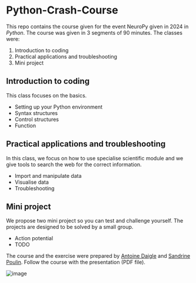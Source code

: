 # Python-Crash-Course
This repo contains the course given for the event NeuroPy given in 2024 in _Python_. The course was given in 3 segments of 90 minutes. The classes were:
1. Introduction to coding
2. Practical applications and troubleshooting
3. Mini project

## Introduction to coding
This class focuses on the basics. 
- Setting up your Python environment
- Syntax structures
- Control structures
- Function

## Practical applications and troubleshooting
In this class, we focus on how to use specialise scientific module and we give tools to search the web for the correct information.
- Import and manipulate data
- Visualise data
- Troubleshooting

## Mini project
We propose two mini project so you can test and challenge yourself. The projects are designed to be solved by a small group.
- Action potential
- TODO

The course and the exercise were prepared by [Antoine Daigle](https://github.com/AntoineDaigle) and [Sandrine Poulin](https://github.com/sandrinepoulin). Follow the course with the presentation (PDF file).

![image](https://github.com/Laboratory-of-Vincent-Breton-Provencher/Python-Crash-Course/assets/64617022/5f5d2069-2474-4c1f-a566-9cf6d57d6914)

